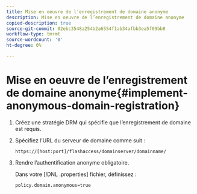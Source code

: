```yaml
---
title: Mise en oeuvre de l’enregistrement de domaine anonyme
description: Mise en oeuvre de l’enregistrement de domaine anonyme
copied-description: true
source-git-commit: 02ebc3548a254b2a6554f1ab34afbb3ea5f09bb8
workflow-type: tm+mt
source-wordcount: '0'
ht-degree: 0%

---
```


# Mise en oeuvre de l’enregistrement de domaine anonyme{#implement-anonymous-domain-registration}

1. Créez une stratégie DRM qui spécifie que l’enregistrement de domaine est requis.
1. Spécifiez l’URL du serveur de domaine comme suit :

   ```
   https://[host:port]/flashaccess/domainserver/domainname/
   ```

1. Rendre l’authentification anonyme obligatoire.

   Dans votre [!DNL .properties] fichier, définissez :

   ```
   policy.domain.anonymous=true 
   ```
